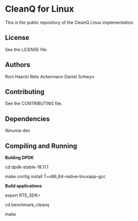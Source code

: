 # CleanQ for Linux

This is the public repository of the CleanQ Linux implementation


## License

See the LICENSE file.


## Authors

Roni Haecki
Reto Achermann
Daniel Schwyn


## Contributing

See the CONTRIBUTING file.


## Dependencies

libnuma-dev

## Compiling and Running

**Bulding DPDK**

cd dpdk-stable-18.11.1 

make config install T=x86_64-native-linuxapp-gcc 


**Build applications**

export RTE_SDK=<path to dpdk-stable-18.11.1>

cd benchmark_cleanq

make
